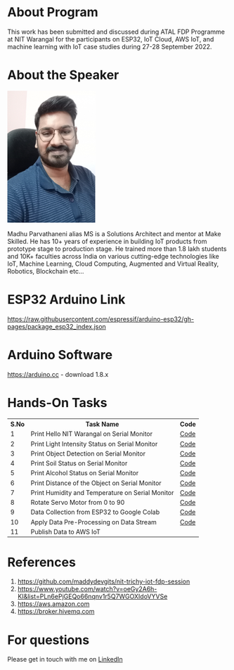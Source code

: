 # About Program
This work has been submitted and discussed during ATAL FDP Programme at NIT Warangal for the participants on ESP32, IoT Cloud, AWS IoT, and machine learning with IoT case studies during 27-28 September 2022.

# About the Speaker
<img src="https://raw.githubusercontent.com/madblocksgit/ETAI-2021---VSSUT-11th-aug-iot-session/main/maddy.jpg" height="300" width="200" />

Madhu Parvathaneni alias MS is a Solutions Architect and mentor at Make Skilled. He has 10+ years of experience in building IoT products from prototype stage to production stage. He trained more than 1.8 lakh students and 10K+ faculties across India on various cutting-edge technologies like IoT, Machine Learning, Cloud Computing, Augmented and Virtual Reality, Robotics, Blockchain etc...

# ESP32 Arduino Link
https://raw.githubusercontent.com/espressif/arduino-esp32/gh-pages/package_esp32_index.json

# Arduino Software
https://arduino.cc - download 1.8.x

# Hands-On Tasks

<table>
  <tr>
    <th>S.No</th>
    <th>Task Name</th>
    <th>Code</th>
  </tr>
  <tr>
    <td>1</td>
    <td>Print Hello NIT Warangal on Serial Monitor</td>
    <td><a href="https://github.com/maddydevgits/nitw-hands-on-fdp/tree/main/task1">Code</a></td>
  </tr>
  <tr>
    <td>2</td>
    <td>Print Light Intensity Status on Serial Monitor</td>
    <td><a href="https://github.com/maddydevgits/nitw-hands-on-fdp/tree/main/task2">Code</a></td>
  </tr>
  <tr>
    <td>3</td>
    <td>Print Object Detection on Serial Monitor</td>
    <td><a href="https://github.com/maddydevgits/nitw-hands-on-fdp/tree/main/task3">Code</a></td>
  </tr>
  <tr>
    <td>4</td>
    <td>Print Soil Status on Serial Monitor</td>
    <td><a href="https://github.com/maddydevgits/nitw-hands-on-fdp/tree/main/task4">Code</a></td>
  </tr>
  <tr>
    <td>5</td>
    <td>Print Alcohol Status on Serial Monitor</td>
    <td><a href="https://github.com/maddydevgits/nitw-hands-on-fdp/tree/main/task5">Code</a></td>
  </tr>
  <tr>
    <td>6</td>
    <td>Print Distance of the Object on Serial Monitor</td>
    <td><a href="https://github.com/maddydevgits/nitw-hands-on-fdp/tree/main/task6">Code</a></td>
  </tr>
  <tr>
    <td>7</td>
    <td>Print Humidity and Temperature on Serial Monitor</td>
    <td><a href="https://github.com/maddydevgits/nitw-hands-on-fdp/tree/main/task7">Code</a></td>
  </tr>
  <tr>
    <td>8</td>
    <td>Rotate Servo Motor from 0 to 90</td>
    <td><a href="https://github.com/maddydevgits/nitw-hands-on-fdp/tree/main/task8">Code</a></td>
  </tr>
  <tr>
    <td>9</td>
    <td>Data Collection from ESP32 to Google Colab</td>
    <td><a href="https://github.com/maddydevgits/nitw-hands-on-fdp/tree/main/task9">Code</td>
  </tr>
  <tr>
    <td>10</td>
    <td>Apply Data Pre-Processing on Data Stream</td>
    <td><a href="">Code</td>
  </tr>
  <tr>
    <td>11</td>
    <td>Publish Data to AWS IoT</td>
    <td></td>
  </tr>
  
</table>

# References
1. https://github.com/maddydevgits/nit-trichy-iot-fdp-session
2. https://www.youtube.com/watch?v=oeGy2A6h-KI&list=PLn6ePjGEQo66nqnv1r5Q7WGOXIdoVYVSe
3. https://aws.amazon.com
4. https://broker.hivemq.com


# For questions
Please get in touch with me on <a href="https://linkedin.com/in/MadhuPIoT"> LinkedIn </a>
